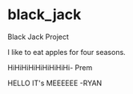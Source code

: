 # black_jack
Black Jack Project

I like to eat apples for four seasons. 

HiHiHiHiHiHiHiHiHi- Prem


HELLO IT's MEEEEEE -RYAN

